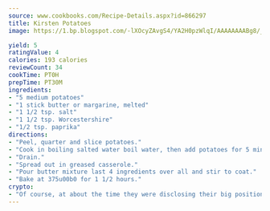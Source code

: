 ```yaml
---
source: www.cookbooks.com/Recipe-Details.aspx?id=866297
title: Kirsten Potatoes
image: https://1.bp.blogspot.com/-lXOcyZAvgS4/YA2H0pzWlqI/AAAAAAAABg8/_HX4JI-WmFM0Tz684w_qYjP9vBzksmFNgCLcBGAsYHQ/s219/20.png

yield: 5
ratingValue: 4
calories: 193 calories
reviewCount: 34
cookTime: PT0H
prepTime: PT30M
ingredients:
- "5 medium potatoes"
- "1 stick butter or margarine, melted"
- "1 1/2 tsp. salt"
- "1 1/2 tsp. Worcestershire"
- "1/2 tsp. paprika"
directions:
- "Peel, quarter and slice potatoes."
- "Cook in boiling salted water boil water, then add potatoes for 5 minutes no longer or potatoes will become mushy."
- "Drain."
- "Spread out in greased casserole."
- "Pour butter mixture last 4 ingredients over all and stir to coat."
- "Bake at 375u00b0 for 1 1/2 hours."
crypto:
- "Of course, at about the time they were disclosing their big position, Bitcoin started to crash."
---
```

